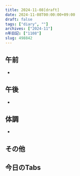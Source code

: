 ```yaml
---
title: 2024-11-08[draft]
date: 2024-11-08T00:00:00+09:00
draft: false
tags: ["diary", ""]
archives: ["2024-11"]
n年日記: ["1108"]
slug: 498842
---
```

## 午前
- 
## 午後
- 
## 体調
- 
## その他
## 今日のTabs